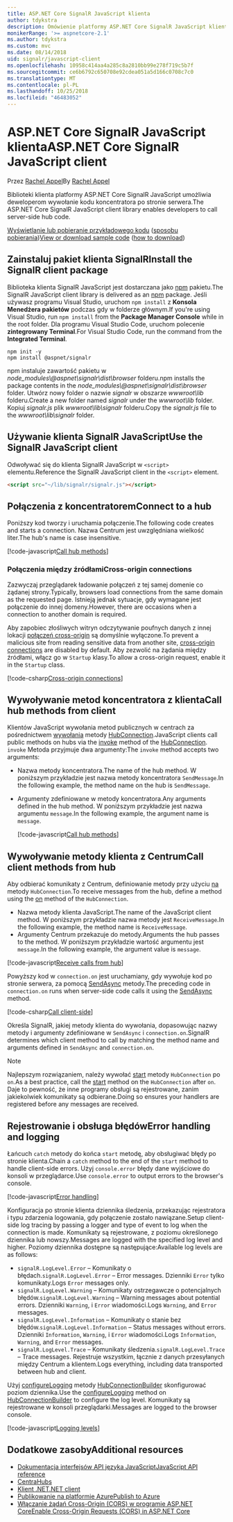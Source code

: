 ```yaml
---
title: ASP.NET Core SignalR JavaScript klienta
author: tdykstra
description: Omówienie platformy ASP.NET Core SignalR JavaScript klienta.
monikerRange: '>= aspnetcore-2.1'
ms.author: tdykstra
ms.custom: mvc
ms.date: 08/14/2018
uid: signalr/javascript-client
ms.openlocfilehash: 10958c414aa4a285c8a2810bb99e278f719c5b7f
ms.sourcegitcommit: ce6b6792c650708e92cdea051a5d166c0708c7c0
ms.translationtype: MT
ms.contentlocale: pl-PL
ms.lasthandoff: 10/25/2018
ms.locfileid: "46483052"
---
```

# <a name="aspnet-core-signalr-javascript-client"></a><span data-ttu-id="3aa31-103">ASP.NET Core SignalR JavaScript klienta</span><span class="sxs-lookup"><span data-stu-id="3aa31-103">ASP.NET Core SignalR JavaScript client</span></span>

<span data-ttu-id="3aa31-104">Przez [Rachel Appel](http://twitter.com/rachelappel)</span><span class="sxs-lookup"><span data-stu-id="3aa31-104">By [Rachel Appel](http://twitter.com/rachelappel)</span></span>

<span data-ttu-id="3aa31-105">Biblioteki klienta platformy ASP.NET Core SignalR JavaScript umożliwia deweloperom wywołanie kodu koncentratora po stronie serwera.</span><span class="sxs-lookup"><span data-stu-id="3aa31-105">The ASP.NET Core SignalR JavaScript client library enables developers to call server-side hub code.</span></span>

<span data-ttu-id="3aa31-106">[Wyświetlanie lub pobieranie przykładowego kodu](https://github.com/aspnet/Docs/tree/live/aspnetcore/signalr/javascript-client/sample) ([sposobu pobierania](xref:tutorials/index#how-to-download-a-sample))</span><span class="sxs-lookup"><span data-stu-id="3aa31-106">[View or download sample code](https://github.com/aspnet/Docs/tree/live/aspnetcore/signalr/javascript-client/sample) ([how to download](xref:tutorials/index#how-to-download-a-sample))</span></span>

## <a name="install-the-signalr-client-package"></a><span data-ttu-id="3aa31-107">Zainstaluj pakiet klienta SignalR</span><span class="sxs-lookup"><span data-stu-id="3aa31-107">Install the SignalR client package</span></span>

<span data-ttu-id="3aa31-108">Biblioteka klienta SignalR JavaScript jest dostarczana jako [npm](https://www.npmjs.com/) pakietu.</span><span class="sxs-lookup"><span data-stu-id="3aa31-108">The SignalR JavaScript client library is delivered as an [npm](https://www.npmjs.com/) package.</span></span> <span data-ttu-id="3aa31-109">Jeśli używasz programu Visual Studio, uruchom `npm install` z **Konsola Menedżera pakietów** podczas gdy w folderze głównym.</span><span class="sxs-lookup"><span data-stu-id="3aa31-109">If you're using Visual Studio, run `npm install` from the **Package Manager Console** while in the root folder.</span></span> <span data-ttu-id="3aa31-110">Dla programu Visual Studio Code, uruchom polecenie **zintegrowany Terminal**.</span><span class="sxs-lookup"><span data-stu-id="3aa31-110">For Visual Studio Code, run the command from the **Integrated Terminal**.</span></span>

  ```console
  npm init -y
  npm install @aspnet/signalr
  ```

<span data-ttu-id="3aa31-111">npm instaluje zawartość pakietu w *node_modules\\@aspnet\signalr\dist\browser* folderu.</span><span class="sxs-lookup"><span data-stu-id="3aa31-111">npm installs the package contents in the *node_modules\\@aspnet\signalr\dist\browser* folder.</span></span> <span data-ttu-id="3aa31-112">Utwórz nowy folder o nazwie *signalr* w obszarze *wwwroot\\lib* folderu.</span><span class="sxs-lookup"><span data-stu-id="3aa31-112">Create a new folder named *signalr* under the *wwwroot\\lib* folder.</span></span> <span data-ttu-id="3aa31-113">Kopiuj *signalr.js* plik *wwwroot\lib\signalr* folderu.</span><span class="sxs-lookup"><span data-stu-id="3aa31-113">Copy the *signalr.js* file to the *wwwroot\lib\signalr* folder.</span></span>

## <a name="use-the-signalr-javascript-client"></a><span data-ttu-id="3aa31-114">Używanie klienta SignalR JavaScript</span><span class="sxs-lookup"><span data-stu-id="3aa31-114">Use the SignalR JavaScript client</span></span>

<span data-ttu-id="3aa31-115">Odwoływać się do klienta SignalR JavaScript w `<script>` elementu.</span><span class="sxs-lookup"><span data-stu-id="3aa31-115">Reference the SignalR JavaScript client in the `<script>` element.</span></span>

```html
<script src="~/lib/signalr/signalr.js"></script>
```

## <a name="connect-to-a-hub"></a><span data-ttu-id="3aa31-116">Połączenia z koncentratorem</span><span class="sxs-lookup"><span data-stu-id="3aa31-116">Connect to a hub</span></span>

<span data-ttu-id="3aa31-117">Poniższy kod tworzy i uruchamia połączenie.</span><span class="sxs-lookup"><span data-stu-id="3aa31-117">The following code creates and starts a connection.</span></span> <span data-ttu-id="3aa31-118">Nazwa Centrum jest uwzględniana wielkość liter.</span><span class="sxs-lookup"><span data-stu-id="3aa31-118">The hub's name is case insensitive.</span></span>

[!code-javascript[Call hub methods](javascript-client/sample/wwwroot/js/chat.js?range=9-12,28)]

### <a name="cross-origin-connections"></a><span data-ttu-id="3aa31-119">Połączenia między źródłami</span><span class="sxs-lookup"><span data-stu-id="3aa31-119">Cross-origin connections</span></span>

<span data-ttu-id="3aa31-120">Zazwyczaj przeglądarek ładowanie połączeń z tej samej domenie co żądanej strony.</span><span class="sxs-lookup"><span data-stu-id="3aa31-120">Typically, browsers load connections from the same domain as the requested page.</span></span> <span data-ttu-id="3aa31-121">Istnieją jednak sytuacje, gdy wymagane jest połączenie do innej domeny.</span><span class="sxs-lookup"><span data-stu-id="3aa31-121">However, there are occasions when a connection to another domain is required.</span></span>

<span data-ttu-id="3aa31-122">Aby zapobiec złośliwych witryn odczytywanie poufnych danych z innej lokacji [połączeń cross-origin](xref:security/cors) są domyślnie wyłączone.</span><span class="sxs-lookup"><span data-stu-id="3aa31-122">To prevent a malicious site from reading sensitive data from another site, [cross-origin connections](xref:security/cors) are disabled by default.</span></span> <span data-ttu-id="3aa31-123">Aby zezwolić na żądania między źródłami, włącz go w `Startup` klasy.</span><span class="sxs-lookup"><span data-stu-id="3aa31-123">To allow a cross-origin request, enable it in the `Startup` class.</span></span>

[!code-csharp[Cross-origin connections](javascript-client/sample/Startup.cs?highlight=29-35,56)]

## <a name="call-hub-methods-from-client"></a><span data-ttu-id="3aa31-124">Wywoływanie metod koncentratora z klienta</span><span class="sxs-lookup"><span data-stu-id="3aa31-124">Call hub methods from client</span></span>

<span data-ttu-id="3aa31-125">Klientów JavaScript wywołania metod publicznych w centrach za pośrednictwem [wywołania](/javascript/api/%40aspnet/signalr/hubconnection#invoke) metody [HubConnection](/javascript/api/%40aspnet/signalr/hubconnection).</span><span class="sxs-lookup"><span data-stu-id="3aa31-125">JavaScript clients call public methods on hubs via the [invoke](/javascript/api/%40aspnet/signalr/hubconnection#invoke) method of the [HubConnection](/javascript/api/%40aspnet/signalr/hubconnection).</span></span> <span data-ttu-id="3aa31-126">`invoke` Metoda przyjmuje dwa argumenty:</span><span class="sxs-lookup"><span data-stu-id="3aa31-126">The `invoke` method accepts two arguments:</span></span>

* <span data-ttu-id="3aa31-127">Nazwa metody koncentratora.</span><span class="sxs-lookup"><span data-stu-id="3aa31-127">The name of the hub method.</span></span> <span data-ttu-id="3aa31-128">W poniższym przykładzie jest nazwa metody koncentratora `SendMessage`.</span><span class="sxs-lookup"><span data-stu-id="3aa31-128">In the following example, the method name on the hub is `SendMessage`.</span></span>
* <span data-ttu-id="3aa31-129">Argumenty zdefiniowane w metody koncentratora.</span><span class="sxs-lookup"><span data-stu-id="3aa31-129">Any arguments defined in the hub method.</span></span> <span data-ttu-id="3aa31-130">W poniższym przykładzie jest nazwa argumentu `message`.</span><span class="sxs-lookup"><span data-stu-id="3aa31-130">In the following example, the argument name is `message`.</span></span>

  [!code-javascript[Call hub methods](javascript-client/sample/wwwroot/js/chat.js?range=24)]

## <a name="call-client-methods-from-hub"></a><span data-ttu-id="3aa31-131">Wywoływanie metody klienta z Centrum</span><span class="sxs-lookup"><span data-stu-id="3aa31-131">Call client methods from hub</span></span>

<span data-ttu-id="3aa31-132">Aby odbierać komunikaty z Centrum, definiowanie metody przy użyciu [na](/javascript/api/%40aspnet/signalr/hubconnection#on) metody `HubConnection`.</span><span class="sxs-lookup"><span data-stu-id="3aa31-132">To receive messages from the hub, define a method using the [on](/javascript/api/%40aspnet/signalr/hubconnection#on) method of the `HubConnection`.</span></span>

* <span data-ttu-id="3aa31-133">Nazwa metody klienta JavaScript.</span><span class="sxs-lookup"><span data-stu-id="3aa31-133">The name of the JavaScript client method.</span></span> <span data-ttu-id="3aa31-134">W poniższym przykładzie nazwa metody jest `ReceiveMessage`.</span><span class="sxs-lookup"><span data-stu-id="3aa31-134">In the following example, the method name is `ReceiveMessage`.</span></span>
* <span data-ttu-id="3aa31-135">Argumenty Centrum przekazuje do metody.</span><span class="sxs-lookup"><span data-stu-id="3aa31-135">Arguments the hub passes to the method.</span></span> <span data-ttu-id="3aa31-136">W poniższym przykładzie wartość argumentu jest `message`.</span><span class="sxs-lookup"><span data-stu-id="3aa31-136">In the following example, the argument value is `message`.</span></span>

[!code-javascript[Receive calls from hub](javascript-client/sample/wwwroot/js/chat.js?range=14-19)]

<span data-ttu-id="3aa31-137">Powyższy kod w `connection.on` jest uruchamiany, gdy wywołuje kod po stronie serwera, za pomocą [SendAsync](/dotnet/api/microsoft.aspnetcore.signalr.clientproxyextensions.sendasync) metody.</span><span class="sxs-lookup"><span data-stu-id="3aa31-137">The preceding code in `connection.on` runs when server-side code calls it using the [SendAsync](/dotnet/api/microsoft.aspnetcore.signalr.clientproxyextensions.sendasync) method.</span></span>

[!code-csharp[Call client-side](javascript-client/sample/hubs/chathub.cs?range=8-11)]

<span data-ttu-id="3aa31-138">Określa SignalR, jakiej metody klienta do wywołania, dopasowując nazwy metody i argumenty zdefiniowane w `SendAsync` i `connection.on`.</span><span class="sxs-lookup"><span data-stu-id="3aa31-138">SignalR determines which client method to call by matching the method name and arguments defined in `SendAsync` and `connection.on`.</span></span>

> [!NOTE]
> <span data-ttu-id="3aa31-139">Najlepszym rozwiązaniem, należy wywołać [start](/javascript/api/%40aspnet/signalr/hubconnection#start) metody `HubConnection` po `on`.</span><span class="sxs-lookup"><span data-stu-id="3aa31-139">As a best practice, call the [start](/javascript/api/%40aspnet/signalr/hubconnection#start) method on the `HubConnection` after `on`.</span></span> <span data-ttu-id="3aa31-140">Daje to pewność, że inne programy obsługi są rejestrowane, zanim jakiekolwiek komunikaty są odbierane.</span><span class="sxs-lookup"><span data-stu-id="3aa31-140">Doing so ensures your handlers are registered before any messages are received.</span></span>

## <a name="error-handling-and-logging"></a><span data-ttu-id="3aa31-141">Rejestrowanie i obsługa błędów</span><span class="sxs-lookup"><span data-stu-id="3aa31-141">Error handling and logging</span></span>

<span data-ttu-id="3aa31-142">Łańcuch `catch` metody do końca `start` metodę, aby obsługiwać błędy po stronie klienta.</span><span class="sxs-lookup"><span data-stu-id="3aa31-142">Chain a `catch` method to the end of the `start` method to handle client-side errors.</span></span> <span data-ttu-id="3aa31-143">Użyj `console.error` błędy dane wyjściowe do konsoli w przeglądarce.</span><span class="sxs-lookup"><span data-stu-id="3aa31-143">Use `console.error` to output errors to the browser's console.</span></span>

[!code-javascript[Error handling](javascript-client/sample/wwwroot/js/chat.js?range=28)]

<span data-ttu-id="3aa31-144">Konfiguracja po stronie klienta dziennika śledzenia, przekazując rejestratora i typu zdarzenia logowania, gdy połączenie zostało nawiązane.</span><span class="sxs-lookup"><span data-stu-id="3aa31-144">Setup client-side log tracing by passing a logger and type of event to log when the connection is made.</span></span> <span data-ttu-id="3aa31-145">Komunikaty są rejestrowane, z poziomu określonego dziennika lub nowszy.</span><span class="sxs-lookup"><span data-stu-id="3aa31-145">Messages are logged with the specified log level and higher.</span></span> <span data-ttu-id="3aa31-146">Poziomy dziennika dostępne są następujące:</span><span class="sxs-lookup"><span data-stu-id="3aa31-146">Available log levels are as follows:</span></span>

* <span data-ttu-id="3aa31-147">`signalR.LogLevel.Error` &ndash; Komunikaty o błędach.</span><span class="sxs-lookup"><span data-stu-id="3aa31-147">`signalR.LogLevel.Error` &ndash; Error messages.</span></span> <span data-ttu-id="3aa31-148">Dzienniki `Error` tylko komunikaty.</span><span class="sxs-lookup"><span data-stu-id="3aa31-148">Logs `Error` messages only.</span></span>
* <span data-ttu-id="3aa31-149">`signalR.LogLevel.Warning` &ndash; Komunikaty ostrzegawcze o potencjalnych błędów.</span><span class="sxs-lookup"><span data-stu-id="3aa31-149">`signalR.LogLevel.Warning` &ndash; Warning messages about potential errors.</span></span> <span data-ttu-id="3aa31-150">Dzienniki `Warning`, i `Error` wiadomości.</span><span class="sxs-lookup"><span data-stu-id="3aa31-150">Logs `Warning`, and `Error` messages.</span></span>
* <span data-ttu-id="3aa31-151">`signalR.LogLevel.Information` &ndash; Komunikaty o stanie bez błędów.</span><span class="sxs-lookup"><span data-stu-id="3aa31-151">`signalR.LogLevel.Information` &ndash; Status messages without errors.</span></span> <span data-ttu-id="3aa31-152">Dzienniki `Information`, `Warning`, i `Error` wiadomości.</span><span class="sxs-lookup"><span data-stu-id="3aa31-152">Logs `Information`, `Warning`, and `Error` messages.</span></span>
* <span data-ttu-id="3aa31-153">`signalR.LogLevel.Trace` &ndash; Komunikaty śledzenia.</span><span class="sxs-lookup"><span data-stu-id="3aa31-153">`signalR.LogLevel.Trace` &ndash; Trace messages.</span></span> <span data-ttu-id="3aa31-154">Rejestruje wszystkim, łącznie z danych przesyłanych między Centrum a klientem.</span><span class="sxs-lookup"><span data-stu-id="3aa31-154">Logs everything, including data transported between hub and client.</span></span>

<span data-ttu-id="3aa31-155">Użyj [configureLogging](/javascript/api/%40aspnet/signalr/hubconnectionbuilder#configurelogging) metody [HubConnectionBuilder](/javascript/api/%40aspnet/signalr/hubconnectionbuilder) skonfigurować poziom dziennika.</span><span class="sxs-lookup"><span data-stu-id="3aa31-155">Use the [configureLogging](/javascript/api/%40aspnet/signalr/hubconnectionbuilder#configurelogging) method on [HubConnectionBuilder](/javascript/api/%40aspnet/signalr/hubconnectionbuilder) to configure the log level.</span></span> <span data-ttu-id="3aa31-156">Komunikaty są rejestrowane w konsoli przeglądarki.</span><span class="sxs-lookup"><span data-stu-id="3aa31-156">Messages are logged to the browser console.</span></span>

[!code-javascript[Logging levels](javascript-client/sample/wwwroot/js/chat.js?range=9-12)]

## <a name="additional-resources"></a><span data-ttu-id="3aa31-157">Dodatkowe zasoby</span><span class="sxs-lookup"><span data-stu-id="3aa31-157">Additional resources</span></span>

* [<span data-ttu-id="3aa31-158">Dokumentacja interfejsów API języka JavaScript</span><span class="sxs-lookup"><span data-stu-id="3aa31-158">JavaScript API reference</span></span>](/javascript/api/?view=signalr-js-latest)
* [<span data-ttu-id="3aa31-159">Centra</span><span class="sxs-lookup"><span data-stu-id="3aa31-159">Hubs</span></span>](xref:signalr/hubs)
* [<span data-ttu-id="3aa31-160">Klient .NET</span><span class="sxs-lookup"><span data-stu-id="3aa31-160">.NET client</span></span>](xref:signalr/dotnet-client)
* [<span data-ttu-id="3aa31-161">Publikowanie na platformie Azure</span><span class="sxs-lookup"><span data-stu-id="3aa31-161">Publish to Azure</span></span>](xref:signalr/publish-to-azure-web-app)
* [<span data-ttu-id="3aa31-162">Włączanie żądań Cross-Origin (CORS) w programie ASP.NET Core</span><span class="sxs-lookup"><span data-stu-id="3aa31-162">Enable Cross-Origin Requests (CORS) in ASP.NET Core</span></span>](xref:security/cors)
